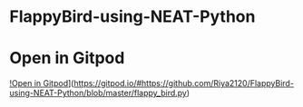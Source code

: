 # FlappyBird-using-NEAT-Python

# Open in Gitpod
[!Open in Gitpod](https://gitpod.io/button/open-in-gitpod.svg)](https://gitpod.io/#https://github.com/Riya2120/FlappyBird-using-NEAT-Python/blob/master/flappy_bird.py)
